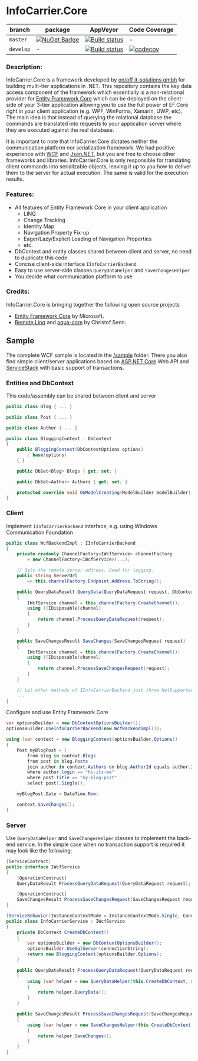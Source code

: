# InfoCarrier.Core

| branch | package | AppVeyor | Code Coverage |
| --- | --- | --- | --- |
| `master` | [![NuGet Badge](https://buildstats.info/nuget/InfoCarrier.Core)](http://www.nuget.org/packages/InfoCarrier.Core) | [![Build status](https://ci.appveyor.com/api/projects/status/7jd134yd7m2w035h/branch/master?svg=true)](https://ci.appveyor.com/project/azabluda/infocarrier-core/branch/master) | - |
| `develop` | - | [![Build status](https://ci.appveyor.com/api/projects/status/7jd134yd7m2w035h/branch/develop?svg=true)](https://ci.appveyor.com/project/azabluda/infocarrier-core/branch/develop) | [![codecov](https://codecov.io/gh/azabluda/InfoCarrier.Core/branch/develop/graph/badge.svg)](https://codecov.io/gh/azabluda/InfoCarrier.Core/branch/develop) |



### Description:
InfoCarrier.Core is a framework developed by [on/off it-solutions gmbh](http://www.onoff-it-solutions.info) for building multi-tier applications in .NET. This repository contains the key data access component of the framework which essentially is a non-relational provider for [Entity Framework Core](https://github.com/aspnet/EntityFramework) which can be deployed on the client-side of your 3-tier application allowing you to use the full power of EF.Core right in your client application (e.g. WPF, WinForms, Xamarin, UWP, etc). The main idea is that instead of querying the relational database the commands are translated into requests to your application server where they are executed against the real database.

It is important to note that InfoCarrier.Core dictates neither the communication platform nor serialization framework. We had positive experience with [WCF](https://msdn.microsoft.com/en-us/library/ms731082.aspx) and [Json.NET](http://www.newtonsoft.com/json), but you are free to choose other frameworks and libraries. InfoCarrier.Core is only responsible for translating client commands into serializable objects, leaving it up to you how to deliver them to the server for actual execution. The same is valid for the execution results.

### Features:
* All features of Entity Framework Core in your client application
  * LINQ
  * Change Tracking
  * Identity Map
  * Navigation Property Fix-up
  * Eager/Lazy/Explicit Loading of Navigation Properties
  * etc.
* DbContext and entity classes shared between client and server, no need to duplicate this code
* Concise client-side interface `IInfoCarrierBackend`
* Easy to use server-side classes `QueryDataHelper` and `SaveChangesHelper`
* You decide what communication platform to use

### Credits:
InfoCarrier.Core is bringing together the following open source projects
* [Entity Framework Core](https://github.com/aspnet/EntityFramework) by Microsoft.
* [Remote.Linq](https://github.com/6bee/Remote.Linq) and [aqua-core](https://github.com/6bee/aqua-core) by Christof Senn.

## Sample

The complete WCF sample is located in the [/sample](sample) folder. There you also find simple client/server applications based on [ASP.NET Core](https://docs.microsoft.com/en-us/aspnet/core/index) Web API and [ServiceStack](https://servicestack.net/) with basic support of transactions.

### Entities and DbContext

This code/assembly can be shared between client and server
```C#
public class Blog { ... }

public class Post { ... }

public class Author { ... }

public class BloggingContext : DbContext
{
    public BloggingContext(DbContextOptions options)
        : base(options)
    { }

    public DbSet<Blog> Blogs { get; set; }

    public DbSet<Author> Authors { get; set; }

    protected override void OnModelCreating(ModelBuilder modelBuilder) { ... }
}
```

### Client

Implement `IInfoCarrierBackend` interface, e.g. using Windows Communication Foundation
```C#
public class WcfBackendImpl : IInfoCarrierBackend
{
    private readonly ChannelFactory<IWcfService> channelFactory
        = new ChannelFactory<IWcfService>(...);

    // Gets the remote server address. Used for logging.
    public string ServerUrl
        => this.channelFactory.Endpoint.Address.ToString();

    public QueryDataResult QueryData(QueryDataRequest request, DbContext dbContext)
    {
        IWcfService channel = this.channelFactory.CreateChannel();
        using ((IDisposable)channel)
        {
            return channel.ProcessQueryDataRequest(request);
        }
    }

    public SaveChangesResult SaveChanges(SaveChangesRequest request)
    {
        IWcfService channel = this.channelFactory.CreateChannel();
        using ((IDisposable)channel)
        {
            return channel.ProcessSaveChangesRequest(request);
        }
    }

    // Let other methods of IInfoCarrierBackend just throw NotSupportedException for now.
    ...
}
```

Configure and use Entity Framework Core
```C#
var optionsBuilder = new DbContextOptionsBuilder();
optionsBuilder.UseInfoCarrierBackend(new WcfBackendImpl());

using (var context = new BloggingContext(optionsBuilder.Options))
{
    Post myBlogPost = (
        from blog in context.Blogs
        from post in blog.Posts
        join author in context.Authors on blog.AuthorId equals author.Id
        where author.login == "hi-its-me"
        where post.Title == "my-blog-post"
        select post).Single();

    myBlogPost.Date = DateTime.Now;

    context.SaveChanges();
}
```

### Server

Use `QueryDataHelper` and `SaveChangesHelper` classes to implement the back-end service. In the simple case when no transaction support is required it may look like the following:

```C#
[ServiceContract]
public interface IWcfService
{
    [OperationContract]
    QueryDataResult ProcessQueryDataRequest(QueryDataRequest request);

    [OperationContract]
    SaveChangesResult ProcessSaveChangesRequest(SaveChangesRequest request);
}

[ServiceBehavior(InstanceContextMode = InstanceContextMode.Single, ConcurrencyMode = ConcurrencyMode.Multiple)]
public class InfoCarrierService : IWcfService
{
    private DbContext CreateDbContext()
    {
        var optionsBuilder = new DbContextOptionsBuilder();
        optionsBuilder.UseSqlServer(connectionString);
        return new BloggingContext(optionsBuilder.Options);
    }

    public QueryDataResult ProcessQueryDataRequest(QueryDataRequest request)
    {
        using (var helper = new QueryDataHelper(this.CreateDbContext, request))
        {
            return helper.QueryData();
        }
    }

    public SaveChangesResult ProcessSaveChangesRequest(SaveChangesRequest request)
    {
        using (var helper = new SaveChangesHelper(this.CreateDbContext, request))
        {
            return helper.SaveChanges();
        }
    }
}
```
